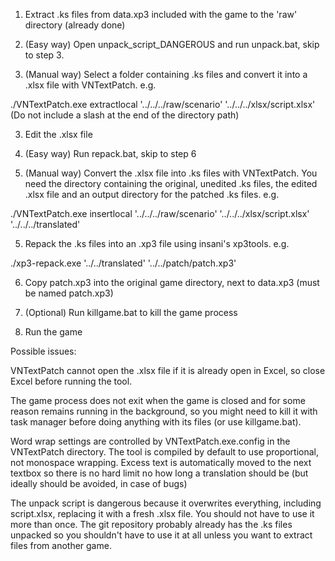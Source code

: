 1. Extract .ks files from data.xp3 included with the game to the 'raw' directory (already done)

2. (Easy way) Open unpack_script_DANGEROUS and run unpack.bat, skip to step 3. 

2. (Manual way) Select a folder containing .ks files and convert it into a .xlsx file with VNTextPatch. e.g. 

./VNTextPatch.exe extractlocal '../../../raw/scenario' '../../../xlsx/script.xlsx'
(Do not include a slash at the end of the directory path)

3. Edit the .xlsx file

4. (Easy way) Run repack.bat, skip to step 6

4. (Manual way) Convert the .xlsx file into .ks files with VNTextPatch. You need the directory containing the original, unedited .ks files, the edited .xlsx file and an output directory for the patched .ks files. e.g.

./VNTextPatch.exe insertlocal '../../../raw/scenario' '../../../xlsx/script.xlsx' '../../../translated'

5. Repack the .ks files into an .xp3 file using insani's xp3tools. e.g.

./xp3-repack.exe '../../translated' '../../patch/patch.xp3'

6. Copy patch.xp3 into the original game directory, next to data.xp3 (must be named patch.xp3)

7. (Optional) Run killgame.bat to kill the game process

8. Run the game

Possible issues:

VNTextPatch cannot open the .xlsx file if it is already open in Excel, so close Excel before running the tool.

The game process does not exit when the game is closed and for some reason remains running in the background, so you might need to kill it with task manager before doing anything with its files (or use killgame.bat).

Word wrap settings are controlled by VNTextPatch.exe.config in the VNTextPatch directory. The tool is compiled by default to use proportional, not monospace wrapping. Excess text is automatically moved to the next textbox so there is no hard limit no how long a translation should be (but ideally should be avoided, in case of bugs)

The unpack script is dangerous because it overwrites everything, including script.xlsx, replacing it with a fresh .xlsx file. You should not have to use it more than once. The git repository probably already has the .ks files unpacked so you shouldn't have to use it at all unless you want to extract files from another game.
